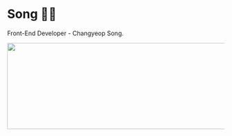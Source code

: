 # Song 🎅🏻
Front-End Developer - Changyeop Song.

<a href="https://github.com/devxb/gitanimals">
  <img
    src="https://render.gitanimals.org/lines/Songchangyeop?pet-id=587818362557535742"
    width="600"
    height="200"
  />
</a>
  

<!--
**Songchangyeop/Songchangyeop** is a ✨ _special_ ✨ repository because its `README.md` (this file) appears on your GitHub profile.

Here are some ideas to get you started:

- 🔭 I’m currently working on ...
- 🌱 I’m currently learning ...
- 👯 I’m looking to collaborate on ...
- 🤔 I’m looking for help with ...
- 💬 Ask me about ...
- 📫 How to reach me: ...
- 😄 Pronouns: ...
- ⚡ Fun fact: ...
-->
